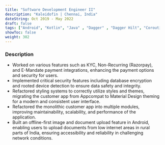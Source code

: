 ```yaml
---
title: "Software Development Engineer II"
description: "Kaleidofin | Chennai, India"
dateString: Oct 2019 - May 2022
draft: false
tags: ["Android", "Kotlin", "Java" , "Dagger" , "Dagger Hilt", "Coroutines" , "Unit Testing", "JUnit", "Mockk", "Firebase Analytics" , "Gradle", "Firebase Crashlytics" ]
showToc: false
weight: 302
--- 
```


### Description

- Worked on various features such as KYC, Non-Recurring (Razorpay), and E-Mandate payment integrations, enhancing the payment options and security for users.
- Implemented critical security features including database encryption and rooted device detection to ensure data safety and integrity.
- Refactored styling systems to correctly utilize styles and themes, migrating the customer app from Appcompat to Material Design theming for a modern and consistent user interface.
- Refactored the monolithic customer app into multiple modules, improving maintainability, scalability, and performance of the application.
- Built an offline-first image and document upload feature in Android, enabling users to upload documents from low internet areas in rural parts of India, ensuring accessibility and reliability in challenging network conditions.




